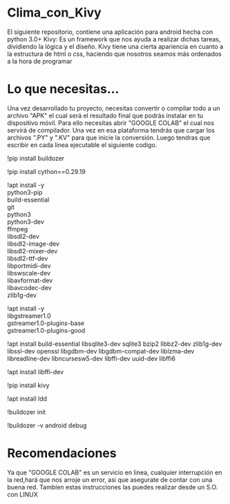 # Clima_con_Kivy

El siguiente repositorio, contiene una aplicación para android hecha con python 3.0+
Kivy:
  Es un framework que nos ayuda a realizar dichas tareas, dividiendo la lógica y el diseño.
  Kivy tiene una cierta apariencia en cuanto a la estructura de html o css, haciendo que nosotros seamos más ordenados a la hora de programar


# Lo que necesitas...

Una vez desarrollado tu proyecto, necesitas convertir o compilar todo a un archivo "APK" el cual será el resultado final que podrás instalar en tu dispositivo móvil.
Para ello necesitas abrir "GOOGLE COLAB" el cual nos servirá de compilador.
Una vez en esa plataforma tendrás que cargar los archivos ".PY" y ".KV" para que inicie la conversión.
Luego tendras que escribir en cada linea ejecutable el siguiente codigo.

!pip install buildozer

!pip install cython==0.29.19

!apt install -y \
    python3-pip \
    build-essential \
    git \
    python3 \
    python3-dev \
    ffmpeg \
    libsdl2-dev \
    libsdl2-image-dev \
    libsdl2-mixer-dev \
    libsdl2-ttf-dev \
    libportmidi-dev \
    libswscale-dev \
    libavformat-dev \
    libavcodec-dev \
    zlib1g-dev
    
!apt install -y \
    libgstreamer1.0 \
    gstreamer1.0-plugins-base \
    gstreamer1.0-plugins-good
    
!apt install build-essential libsqlite3-dev sqlite3 bzip2 libbz2-dev zlib1g-dev libssl-dev openssl libgdbm-dev libgdbm-compat-dev liblzma-dev libreadline-dev libncursesw5-dev libffi-dev uuid-dev libffi6

!apt install libffi-dev

!pip install kivy

!apt install ldd

!buildozer init

!buildozer -v android debug


# Recomendaciones
Ya que "GOOGLE COLAB" es un servicio en linea, cualquier interrupción en la red,hará que nos arroje un error, asi que asegurate de contar con una buena red.
Tambíen estas instrucciones las puedes realizar desde un S.O. con LINUX

